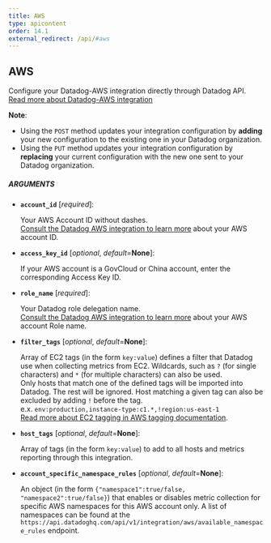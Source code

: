 ```yaml
---
title: AWS
type: apicontent
order: 14.1
external_redirect: /api/#aws
---
```


## AWS

Configure your Datadog-AWS integration directly through Datadog API.  
[Read more about Datadog-AWS integration][1]

**Note**: 

* Using the `POST` method updates your integration configuration by **adding** your new configuration to the existing one in your Datadog organization. 
* Using the `PUT` method updates your integration configuration by **replacing** your current configuration with the new one sent to your Datadog organization.

##### ARGUMENTS

* **`account_id`** [*required*]:  
    
    Your AWS Account ID without dashes.  
    [Consult the Datadog AWS integration to learn more][2] about your AWS account ID.

* **`access_key_id`** [*optional*, *default*=**None**]:

    If your AWS account is a GovCloud or China account, enter the corresponding Access Key ID.

* **`role_name`** [*required*]:  

    Your Datadog role delegation name.  
    [Consult the Datadog AWS integration to learn more][3] about your AWS account Role name.

* **`filter_tags`** [*optional*, *default*=**None**]:  
    
    Array of EC2 tags (in the form `key:value`) defines a filter that Datadog use when collecting metrics from EC2. Wildcards, such as `?` (for single characters) and `*` (for multiple characters) can also be used.  
    Only hosts that match one of the defined tags will be imported into Datadog. The rest will be ignored. Host matching a given tag can also be excluded by adding `!` before the tag.  
    e.x. `env:production,instance-type:c1.*,!region:us-east-1`  
    [Read more about EC2 tagging in AWS tagging documentation][4].

* **`host_tags`** [*optional*, *default*=**None**]:  
    
    Array of tags (in the form `key:value`) to add to all hosts and metrics reporting through this integration.

* **`account_specific_namespace_rules`** [*optional*, *default*=**None**]:
 
    An object (in the form `{"namespace1":true/false, "namespace2":true/false}`) that enables or disables metric collection for specific AWS namespaces for this AWS account only. A list of namespaces can be found at the `https://api.datadoghq.com/api/v1/integration/aws/available_namespace_rules` endpoint.

[1]: /integrations/amazon_web_services
[2]: https://docs.datadoghq.com/integrations/amazon_web_services/#configuration
[3]: https://docs.datadoghq.com/integrations/amazon_web_services/#installation
[4]: https://docs.aws.amazon.com/AWSEC2/latest/UserGuide/Using_Tags.html
